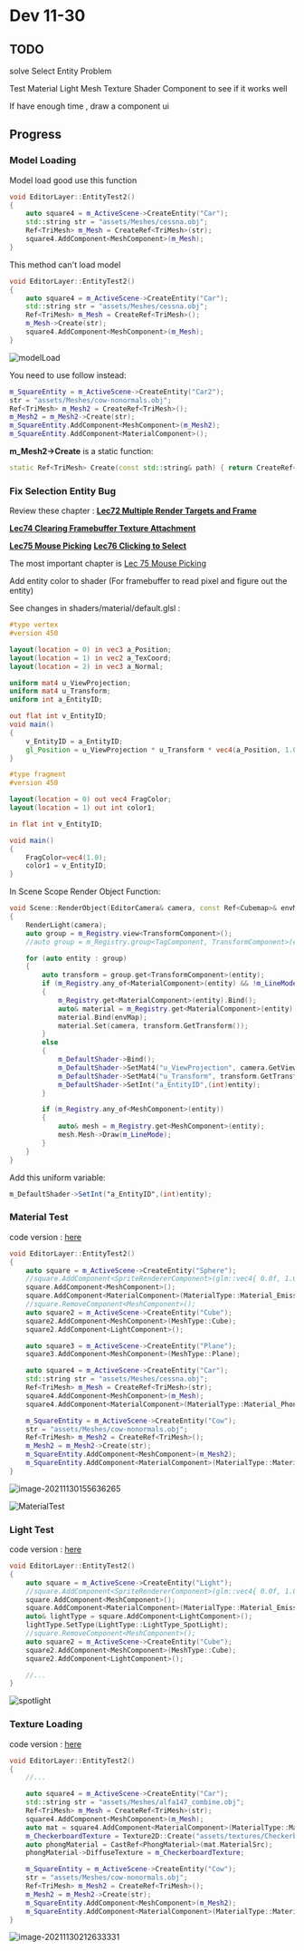 # Dev 11-30

## TODO

solve Select Entity Problem

Test Material Light Mesh Texture Shader Component to see if it works well

If have enough time ,  draw a component ui

## Progress

### Model Loading

Model load good use this function

```c++
void EditorLayer::EntityTest2()
{
    auto square4 = m_ActiveScene->CreateEntity("Car");
    std::string str = "assets/Meshes/cessna.obj";
    Ref<TriMesh> m_Mesh = CreateRef<TriMesh>(str);
    square4.AddComponent<MeshComponent>(m_Mesh);
}
```

This method can't load model

```c++
void EditorLayer::EntityTest2()
{
    auto square4 = m_ActiveScene->CreateEntity("Car");
    std::string str = "assets/Meshes/cessna.obj";
    Ref<TriMesh> m_Mesh = CreateRef<TriMesh>();
    m_Mesh->Create(str);
    square4.AddComponent<MeshComponent>(m_Mesh);
}
```

![modelLoad](modelLoad.png)

You need to use follow instead:

```c++
m_SquareEntity = m_ActiveScene->CreateEntity("Car2");
str = "assets/Meshes/cow-nonormals.obj";
Ref<TriMesh> m_Mesh2 = CreateRef<TriMesh>();
m_Mesh2 = m_Mesh2->Create(str);
m_SquareEntity.AddComponent<MeshComponent>(m_Mesh2);
m_SquareEntity.AddComponent<MaterialComponent>();
```

**m_Mesh2->Create** is a static function: 

```c++
static Ref<TriMesh> Create(const std::string& path) { return CreateRef<TriMesh>(path); }
```

### Fix Selection Entity Bug

Review these chapter : [**Lec72 Multiple Render Targets and Frame**](https://github.com/Graphic-researcher/Crosa-Conty-3D/tree/HTC_RenderDev/HTC/Learn/Lec72%20Multiple%20Render%20Targets%20and%20Frame)

 [**Lec74 Clearing Framebuffer Texture Attachment**](https://github.com/Graphic-researcher/Crosa-Conty-3D/tree/HTC_RenderDev/HTC/Learn/Lec74%20Clearing%20Framebuffer%20Texture%20Attachment)

[**Lec75 Mouse Picking**](https://github.com/Graphic-researcher/Crosa-Conty-3D/tree/HTC_RenderDev/HTC/Learn/Lec75%20Mouse%20Picking) [**Lec76 Clicking to Select**](https://github.com/Graphic-researcher/Crosa-Conty-3D/tree/HTC_RenderDev/HTC/Learn/Lec76%20Clicking%20to%20Select)

The most important chapter is [Lec 75 Mouse Picking](https://github.com/Graphic-researcher/Crosa-Conty-3D/tree/HTC_RenderDev/HTC/Learn/Lec75%20Mouse%20Picking)

Add entity color to shader (For framebuffer to read pixel and figure out the entity)

See changes in shaders/material/default.glsl :

```glsl
#type vertex
#version 450 

layout(location = 0) in vec3 a_Position;
layout(location = 1) in vec2 a_TexCoord;
layout(location = 2) in vec3 a_Normal;

uniform mat4 u_ViewProjection;
uniform mat4 u_Transform;
uniform int a_EntityID;

out flat int v_EntityID;
void main()
{
	v_EntityID = a_EntityID;
	gl_Position = u_ViewProjection * u_Transform * vec4(a_Position, 1.0);
}

#type fragment
#version 450

layout(location = 0) out vec4 FragColor;
layout(location = 1) out int color1;

in flat int v_EntityID;

void main()
{
	FragColor=vec4(1.0);
	color1 = v_EntityID;
}
```

In Scene Scope Render Object Function:

```c++
void Scene::RenderObject(EditorCamera& camera, const Ref<Cubemap>& envMap)
{
    RenderLight(camera);
    auto group = m_Registry.view<TransformComponent>();
    //auto group = m_Registry.group<TagComponent, TransformComponent>(entt::get<>);

    for (auto entity : group)
    {
        auto transform = group.get<TransformComponent>(entity);
        if (m_Registry.any_of<MaterialComponent>(entity) && !m_LineMode)
        {
            m_Registry.get<MaterialComponent>(entity).Bind();
            auto& material = m_Registry.get<MaterialComponent>(entity);
            material.Bind(envMap);
            material.Set(camera, transform.GetTransform());
        }
        else
        {
            m_DefaultShader->Bind();
            m_DefaultShader->SetMat4("u_ViewProjection", camera.GetViewProjection());
            m_DefaultShader->SetMat4("u_Transform", transform.GetTransform());
            m_DefaultShader->SetInt("a_EntityID",(int)entity);
        }

        if (m_Registry.any_of<MeshComponent>(entity))
        {
            auto& mesh = m_Registry.get<MeshComponent>(entity);
            mesh.Mesh->Draw(m_LineMode);
        }
    }
}
```

Add this uniform variable:

```glsl
m_DefaultShader->SetInt("a_EntityID",(int)entity);
```

### Material Test

code version : [here](https://github.com/Graphic-researcher/Crosa-Conty-3D/commit/082e8fb289ab5c86e9b394dd5c099c5573e79253)

```c++
void EditorLayer::EntityTest2()
{
    auto square = m_ActiveScene->CreateEntity("Sphere");
    //square.AddComponent<SpriteRendererComponent>(glm::vec4{ 0.0f, 1.0f, 0.0f, 1.0f });
    square.AddComponent<MeshComponent>();
    square.AddComponent<MaterialComponent>(MaterialType::Material_Emission);
    //square.RemoveComponent<MeshComponent>();
    auto square2 = m_ActiveScene->CreateEntity("Cube");
    square2.AddComponent<MeshComponent>(MeshType::Cube);
    square2.AddComponent<LightComponent>();

    auto square3 = m_ActiveScene->CreateEntity("Plane");
    square3.AddComponent<MeshComponent>(MeshType::Plane);

    auto square4 = m_ActiveScene->CreateEntity("Car");
    std::string str = "assets/Meshes/cessna.obj";
    Ref<TriMesh> m_Mesh = CreateRef<TriMesh>(str);
    square4.AddComponent<MeshComponent>(m_Mesh);
    square4.AddComponent<MaterialComponent>(MaterialType::Material_Phong);

    m_SquareEntity = m_ActiveScene->CreateEntity("Cow");
    str = "assets/Meshes/cow-nonormals.obj";
    Ref<TriMesh> m_Mesh2 = CreateRef<TriMesh>();
    m_Mesh2 = m_Mesh2->Create(str);
    m_SquareEntity.AddComponent<MeshComponent>(m_Mesh2);
    m_SquareEntity.AddComponent<MaterialComponent>(MaterialType::Material_Cook_Torrance);
}
```

![image-20211130155636265](materialtest.png)

![MaterialTest](MaterialTest.gif)

### Light Test

code version : [here](https://github.com/Graphic-researcher/Crosa-Conty-3D/commit/d5d699ecab53ff39044241b773e58eefe1108346)

```c++
void EditorLayer::EntityTest2()
{
    auto square = m_ActiveScene->CreateEntity("Light");
    //square.AddComponent<SpriteRendererComponent>(glm::vec4{ 0.0f, 1.0f, 0.0f, 1.0f });
    square.AddComponent<MeshComponent>();
    square.AddComponent<MaterialComponent>(MaterialType::Material_Emission);
    auto& lightType = square.AddComponent<LightComponent>();
    lightType.SetType(LightType::LightType_SpotLight);
    //square.RemoveComponent<MeshComponent>();
    auto square2 = m_ActiveScene->CreateEntity("Cube");
    square2.AddComponent<MeshComponent>(MeshType::Cube);
    square2.AddComponent<LightComponent>();

	//...
}
```

![spotlight](spotlight.PNG)

### Texture Loading

code version : [here](https://github.com/Graphic-researcher/Crosa-Conty-3D/commit/553b553a2d5a28841bdd7909c5062ae62b8297af)

```c++
void EditorLayer::EntityTest2()
{
	//...

    auto square4 = m_ActiveScene->CreateEntity("Car");
    std::string str = "assets/Meshes/alfa147_combine.obj";
    Ref<TriMesh> m_Mesh = CreateRef<TriMesh>(str);
    square4.AddComponent<MeshComponent>(m_Mesh);
    auto mat = square4.AddComponent<MaterialComponent>(MaterialType::Material_Phong);
    m_CheckerboardTexture = Texture2D::Create("assets/textures/Checkerboard.png");
    auto phongMaterial = CastRef<PhongMaterial>(mat.MaterialSrc);
    phongMaterial->DiffuseTexture = m_CheckerboardTexture;

    m_SquareEntity = m_ActiveScene->CreateEntity("Cow");
    str = "assets/Meshes/cow-nonormals.obj";
    Ref<TriMesh> m_Mesh2 = CreateRef<TriMesh>();
    m_Mesh2 = m_Mesh2->Create(str);
    m_SquareEntity.AddComponent<MeshComponent>(m_Mesh2);
    m_SquareEntity.AddComponent<MaterialComponent>(MaterialType::Material_Cook_Torrance);
}
```

![image-20211130212633331](TexLoad.png)















